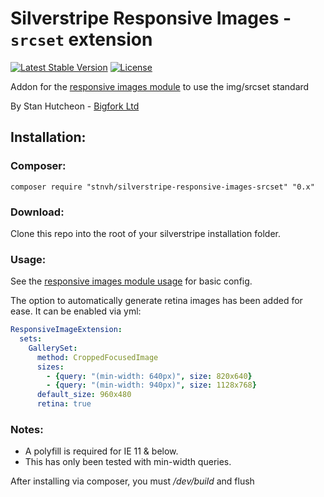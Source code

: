 # Silverstripe Responsive Images - `srcset` extension
[![Latest Stable Version](https://poser.pugx.org/stnvh/silverstripe-responsive-images-srcset/v/stable.svg)](https://packagist.org/packages/stnvh/silverstripe-responsive-images-srcset) [![License](https://poser.pugx.org/stnvh/silverstripe-responsive-images-srcset/license.svg)](https://packagist.org/packages/stnvh/silverstripe-responsive-images-srcset)

Addon for the [responsive images module](https://github.com/heyday/silverstripe-responsive-images) to use the img/srcset standard

By Stan Hutcheon - [Bigfork Ltd](http://bigfork.co.uk)

## Installation:

### Composer:

```
composer require "stnvh/silverstripe-responsive-images-srcset" "0.x"
```

### Download:

Clone this repo into the root of your silverstripe installation folder.

### Usage:

See the [responsive images module usage](https://github.com/heyday/silverstripe-responsive-images#how-to-use) for basic config.

The option to automatically generate retina images has been added for ease. It can be enabled via yml:
```yml
ResponsiveImageExtension:
  sets:
    GallerySet:
      method: CroppedFocusedImage
      sizes:
        - {query: "(min-width: 640px)", size: 820x640}
        - {query: "(min-width: 940px)", size: 1128x768}
      default_size: 960x480
	  retina: true
```

### Notes:

- A polyfill is required for IE 11 & below.
- This has only been tested with min-width queries.

After installing via composer, you must */dev/build* and flush
